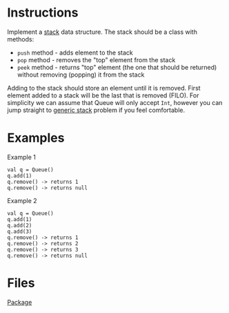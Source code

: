 # Instructions
Implement a [stack](https://en.wikipedia.org/wiki/Stack) data structure. The stack should be a class with methods:
* `push` method - adds element to the stack
* `pop` method - removes the "top" element from the stack
* `peek` method - returns "top" element (the one that should be returned) without removing (popping) it from the stack

Adding to the stack should store an element until it is removed. First element added to a stack will be the last that is removed (FILO). For
simplicity we can assume that Queue will only accept `Int`, however you can jump straight to [generic stack](../generic/GenericStack.md)
problem if you feel comfortable.


# Examples
Example 1
```
val q = Queue()
q.add(1)
q.remove() -> returns 1
q.remove() -> returns null
```

Example 2
```
val q = Queue()
q.add(1)
q.add(2)
q.add(3)
q.remove() -> returns 1
q.remove() -> returns 2
q.remove() -> returns 3
q.remove() -> returns null
```

# Files
[Package](.)
